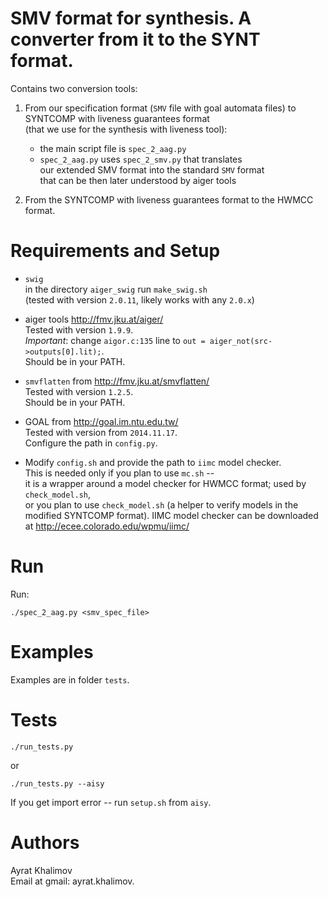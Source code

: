 # SMV format for synthesis. A converter from it to the SYNT format.

Contains two conversion tools:

1. From our specification format (`SMV` file with goal automata files) to    
   SYNTCOMP with liveness guarantees format     
   (that we use for the synthesis with liveness tool): 

   - the main script file is `spec_2_aag.py`
   - `spec_2_aag.py` uses `spec_2_smv.py` that translates     
     our extended SMV format into the standard `SMV` format     
     that can be then later understood by aiger tools

2. From the SYNTCOMP with liveness guarantees format to the HWMCC format.


# Requirements and Setup

- `swig`   
  in the directory `aiger_swig` run `make_swig.sh`   
  (tested with version `2.0.11`, likely works with any `2.0.x`)

- aiger tools http://fmv.jku.at/aiger/    
  Tested with version `1.9.9`.      
  _Important_: change `aigor.c:135` line to `out = aiger_not(src->outputs[0].lit);`.    
  Should be in your PATH.

- `smvflatten` from http://fmv.jku.at/smvflatten/      
  Tested with version `1.2.5`.      
  Should be in your PATH.

- GOAL from http://goal.im.ntu.edu.tw/       
  Tested with version from `2014.11.17`.      
  Configure the path in `config.py`.

- Modify `config.sh` and provide the path to `iimc` model checker.     
  This is needed only if you plan to use `mc.sh` --      
  it is a wrapper around a model checker for HWMCC format; used by `check_model.sh`,   
  or you plan to use `check_model.sh` (a helper to verify models in the modified SYNTCOMP format).
  IIMC model checker can be downloaded at http://ecee.colorado.edu/wpmu/iimc/


# Run
Run: 

`./spec_2_aag.py <smv_spec_file>`


# Examples
Examples are in folder `tests`.


# Tests

`./run_tests.py`

or 

`./run_tests.py --aisy`

If you get import error -- run `setup.sh` from `aisy`.


# Authors
Ayrat Khalimov     
Email at gmail: ayrat.khalimov.
